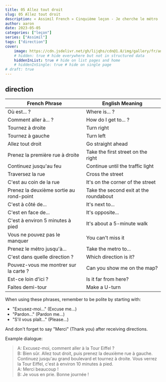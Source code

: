 ```yaml
---
title: 05 Allez tout droit
slug: 05 Allez tout droit
description: « Assimil French » Cinquième leçon - Je cherche le métro
author: aaron
date: 2023-05-05
categories: ["leçon"]
series: ["Assimil"]
tags: ["direction"]
cover: 
    image: https://cdn.jsdelivr.net/gh/lijqhs/cdn@1.8/img/gallery/fr/anh-q-tran-RzIZMVbJkbc-unsplash.jpg
    # hidden: true # hide everywhere but not in structured data
    hiddenInList: true # hide on list pages and home
    # hiddenInSingle: true # hide on single page
# draft: true
---
```


## direction

| French Phrase | English Meaning |
|---------------|-----------------|
| Où est... ? | Where is... ? |
| Comment aller à... ? | How do I get to... ? |
| Tournez à droite | Turn right |
| Tournez à gauche | Turn left |
| Allez tout droit | Go straight ahead |
| Prenez la première rue à droite | Take the first street on the right |
| Continuez jusqu'au feu | Continue until the traffic light |
| Traversez la rue | Cross the street |
| C'est au coin de la rue | It's on the corner of the street |
| Prenez la deuxième sortie au rond-point | Take the second exit at the roundabout |
| C'est à côté de... | It's next to... |
| C'est en face de... | It's opposite... |
| C'est à environ 5 minutes à pied | It's about a 5-minute walk |
| Vous ne pouvez pas le manquer | You can't miss it |
| Prenez le métro jusqu'à... | Take the metro to... |
| C'est dans quelle direction ? | Which direction is it? |
| Pouvez-vous me montrer sur la carte ? | Can you show me on the map? |
| Est-ce loin d'ici ? | Is it far from here? |
| Faites demi-tour | Make a U-turn |

When using these phrases, remember to be polite by starting with:

- "Excusez-moi..." (Excuse me...)
- "Pardon..." (Pardon me...)
- "S'il vous plaît..." (Please...)

And don't forget to say "Merci" (Thank you) after receiving directions.

Example dialogue:

>A: Excusez-moi, comment aller à la Tour Eiffel ?  
>B: Bien sûr. Allez tout droit, puis prenez la deuxième rue à gauche. Continuez jusqu'au grand boulevard et tournez à droite. Vous verrez la Tour Eiffel, c'est à environ 10 minutes à pied.  
>A: Merci beaucoup !  
>B: Je vous en prie. Bonne journée ! 